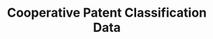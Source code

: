 ---
layout: default
bigquery: https://console.cloud.google.com/bigquery?p=patents-public-data&d=cpc&page=dataset
citation: '“Cooperative Patent Classification” by the EPO and USPTO, for public use. '
contributors: EPO, USPTO
cost: None
description: Cooperative Patent Classification Data contains the scheme and definitions
  of the Cooperative Patent Classification system for classifying patent documents.
  The CPC is the result of a partnership between the EPO and the USPTO in their joint
  effort to develop a common, internationally compatible classification system for
  technical documents, in particular patent publications, which will be used by both
  offices in the patent granting process
documentation: https://www.cooperativepatentclassification.org/cpcSchemeAndDefinitions
last_edit: Mon, 04 Apr 2022 19:07:06 GMT
location: https://www.cooperativepatentclassification.org/index
maintained_by: USPTO, EPO
schema_fields: '[''level'', ''ipc_concordant'', ''additional_only'', ''sizeCache'',
  ''childGroups'', ''limiting_references'', ''glossary'', ''dateRevised'', ''title_part'',
  ''limitingReferences'', ''informativeReferences'', ''informative_references'', ''application_references'',
  ''child_groups'', ''parents'', ''status'', ''definition'', ''residual_references'',
  ''symbol'', ''date_revised'', ''notAllocatable'', ''title_full'', ''applicationReferences'',
  ''residualReferences'', ''synonyms'', ''titlePart'', ''children'', ''titleFull'',
  ''breakdownCode'', ''not_allocatable'', ''ipcConcordant'', ''breakdown_code'']'
shortname: cooperative_patent_classification
tags:
- patents
- science
title: Cooperative Patent Classification Data
uuid: 984374a7-16e9-4b35-9445-458daceb01bf
---